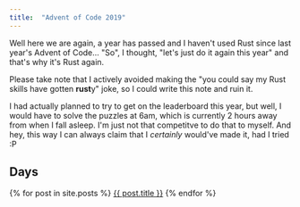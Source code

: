 ```yaml
---
title:  "Advent of Code 2019"
---
```


Well here we are again, a year has passed and I haven't used Rust since last year's Advent of Code... "So", I thought, "let's just do it again this year" and that's why it's Rust again.

Please take note that I actively avoided making the "you could say my Rust skills have gotten **rust**y" joke, so I could write this note and ruin it.

I had actually planned to try to get on the leaderboard this year, but well, I would have to solve the puzzles at 6am, which is currently 2 hours away from when I fall asleep.
I'm just not that competitve to do that to myself. And hey, this way I can always claim that I *certainly* would've made it, had I tried :P

## Days

{% for post in site.posts %}
<a href="{{ site.baseurl }}{{ post.url }}">{{ post.title }}</a>
{% endfor %}
